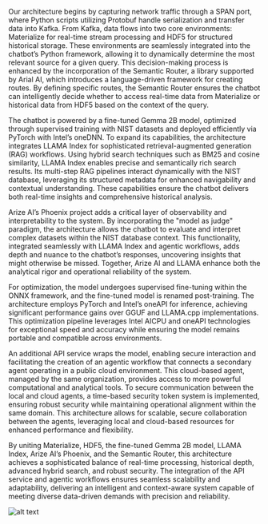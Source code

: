 Our architecture begins by capturing network traffic through a SPAN port, where Python scripts utilizing Protobuf handle serialization and transfer data into Kafka. From Kafka, data flows into two core environments: Materialize for real-time stream processing and HDF5 for structured historical storage. These environments are seamlessly integrated into the chatbot’s Python framework, allowing it to dynamically determine the most relevant source for a given query. This decision-making process is enhanced by the incorporation of the Semantic Router, a library supported by Arial AI, which introduces a language-driven framework for creating routes. By defining specific routes, the Semantic Router ensures the chatbot can intelligently decide whether to access real-time data from Materialize or historical data from HDF5 based on the context of the query.

The chatbot is powered by a fine-tuned Gemma 2B model, optimized through supervised training with NIST datasets and deployed efficiently via PyTorch with Intel’s oneDNN. To expand its capabilities, the architecture integrates LLAMA Index for sophisticated retrieval-augmented generation (RAG) workflows. Using hybrid search techniques such as BM25 and cosine similarity, LLAMA Index enables precise and semantically rich search results. Its multi-step RAG pipelines interact dynamically with the NIST database, leveraging its structured metadata for enhanced navigability and contextual understanding. These capabilities ensure the chatbot delivers both real-time insights and comprehensive historical analysis.

Arize AI’s Phoenix project adds a critical layer of observability and interpretability to the system. By incorporating the "model as judge" paradigm, the architecture allows the chatbot to evaluate and interpret complex datasets within the NIST database context. This functionality, integrated seamlessly with LLAMA Index and agentic workflows, adds depth and nuance to the chatbot’s responses, uncovering insights that might otherwise be missed. Together, Arize AI and LLAMA enhance both the analytical rigor and operational reliability of the system.

For optimization, the model undergoes supervised fine-tuning within the ONNX framework, and the fine-tuned model is renamed post-training. The architecture employs PyTorch and Intel’s oneAPI for inference, achieving significant performance gains over GGUF and LLAMA.cpp implementations. This optimization pipeline leverages Intel AICPU and oneAPI technologies for exceptional speed and accuracy while ensuring the model remains portable and compatible across environments.

An additional API service wraps the model, enabling secure interaction and facilitating the creation of an agentic workflow that connects a secondary agent operating in a public cloud environment. This cloud-based agent, managed by the same organization, provides access to more powerful computational and analytical tools. To secure communication between the local and cloud agents, a time-based security token system is implemented, ensuring robust security while maintaining operational alignment within the same domain. This architecture allows for scalable, secure collaboration between the agents, leveraging local and cloud-based resources for enhanced performance and flexibility.

By uniting Materialize, HDF5, the fine-tuned Gemma 2B model, LLAMA Index, Arize AI’s Phoenix, and the Semantic Router, this architecture achieves a sophisticated balance of real-time processing, historical depth, advanced hybrid search, and robust security. The integration of the API service and agentic workflows ensures seamless scalability and adaptability, delivering an intelligent and context-aware system capable of meeting diverse data-driven demands with precision and reliability.


![alt text](<Screenshot 2024-12-13 at 10.43.09 AM.png>)